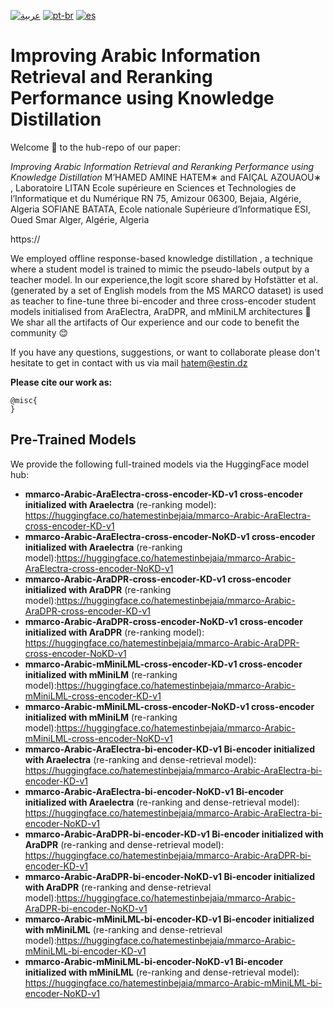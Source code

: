 
[![عربية](https://img.shields.io/badge/lang-en-red.svg)](https://github.com/jonatasemidio/multilanguage-readme-pattern/blob/master/README.md)
[![pt-br](https://img.shields.io/badge/lang-pt--br-green.svg)](https://github.com/jonatasemidio/multilanguage-readme-pattern/blob/master/README.pt-br.md)
[![es](https://img.shields.io/badge/lang-es-yellow.svg)](https://github.com/jonatasemidio/multilanguage-readme-pattern/blob/master/README.es.md)
# Improving Arabic Information Retrieval and Reranking Performance using Knowledge Distillation

Welcome 🙌 to the hub-repo of our paper:

*Improving Arabic Information Retrieval and Reranking Performance using Knowledge Distillation* M’HAMED AMINE HATEM∗ and FAIÇAL AZOUAOU∗ , Laboratoire LITAN Ecole supérieure en Sciences et Technologies de l’Informatique et du Numérique RN 75, Amizour 06300, Bejaia, Algérie, Algeria
SOFIANE BATATA, Ecole nationale Supérieure d’Informatique ESI, Oued Smar Alger, Algérie, Algeria

https://

We employed offline response-based knowledge distillation , a technique where a student model is trained to mimic the pseudo-labels output by a teacher model. In our experience,the logit score shared by Hofstätter et al.(generated by a set of English models from the MS MARCO dataset) is used as teacher to fine-tune three bi-encoder and three cross-encoder student models initialised from AraElectra, AraDPR, and mMiniLM architectures
 🎉 We shar all the artifacts of Our experience and our code to benefit the community  😊

If you have any questions, suggestions, or want to collaborate please don't hesitate to get in contact with us via mail hatem@estin.dz

**Please cite our work as:**
````
@misc{
}
````
## Pre-Trained Models

We provide the following full-trained models via the HuggingFace model hub:
* **mmarco-Arabic-AraElectra-cross-encoder-KD-v1 cross-encoder initialized with Araelectra**  (re-ranking model): https://huggingface.co/hatemestinbejaia/mmarco-Arabic-AraElectra-cross-encoder-KD-v1
* **mmarco-Arabic-AraElectra-cross-encoder-NoKD-v1 cross-encoder initialized with Araelectra**  (re-ranking model):https://huggingface.co/hatemestinbejaia/mmarco-Arabic-AraElectra-cross-encoder-NoKD-v1
* **mmarco-Arabic-AraDPR-cross-encoder-KD-v1 cross-encoder initialized with AraDPR** (re-ranking model):https://huggingface.co/hatemestinbejaia/mmarco-Arabic-AraDPR-cross-encoder-KD-v1
* **mmarco-Arabic-AraDPR-cross-encoder-NoKD-v1 cross-encoder initialized with AraDPR** (re-ranking model): https://huggingface.co/hatemestinbejaia/mmarco-Arabic-AraDPR-cross-encoder-NoKD-v1
* **mmarco-Arabic-mMiniLML-cross-encoder-KD-v1 cross-encoder initialized with mMiniLM** (re-ranking model):https://huggingface.co/hatemestinbejaia/mmarco-Arabic-mMiniLML-cross-encoder-KD-v1
* **mmarco-Arabic-mMiniLML-cross-encoder-NoKD-v1 cross-encoder initialized with mMiniLM** (re-ranking model):https://huggingface.co/hatemestinbejaia/mmarco-Arabic-mMiniLML-cross-encoder-NoKD-v1
* **mmarco-Arabic-AraElectra-bi-encoder-KD-v1 Bi-encoder initialized  with Araelectra** (re-ranking and dense-retrieval model): https://huggingface.co/hatemestinbejaia/mmarco-Arabic-AraElectra-bi-encoder-KD-v1
* **mmarco-Arabic-AraElectra-bi-encoder-NoKD-v1 Bi-encoder initialized  with Araelectra** (re-ranking and dense-retrieval model): https://huggingface.co/hatemestinbejaia/mmarco-Arabic-AraElectra-bi-encoder-NoKD-v1
* **mmarco-Arabic-AraDPR-bi-encoder-KD-v1 Bi-encoder initialized  with AraDPR** (re-ranking and dense-retrieval model): https://huggingface.co/hatemestinbejaia/mmarco-Arabic-AraDPR-bi-encoder-KD-v1
* **mmarco-Arabic-AraDPR-bi-encoder-NoKD-v1 Bi-encoder initialized  with AraDPR** (re-ranking and dense-retrieval model):https://huggingface.co/hatemestinbejaia/mmarco-Arabic-AraDPR-bi-encoder-NoKD-v1
* **mmarco-Arabic-mMiniLML-bi-encoder-KD-v1 Bi-encoder initialized  with mMiniLML** (re-ranking and dense-retrieval model):https://huggingface.co/hatemestinbejaia/mmarco-Arabic-mMiniLML-bi-encoder-KD-v1
* **mmarco-Arabic-mMiniLML-bi-encoder-NoKD-v1 Bi-encoder initialized  with mMiniLML** (re-ranking and dense-retrieval model): https://huggingface.co/hatemestinbejaia/mmarco-Arabic-mMiniLML-bi-encoder-NoKD-v1


